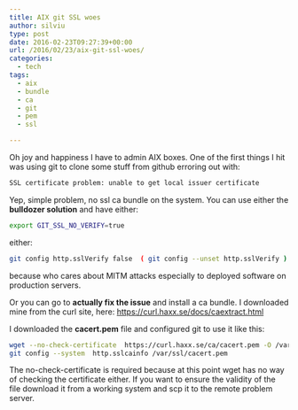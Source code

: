 ```yaml
---
title: AIX git SSL woes
author: silviu
type: post
date: 2016-02-23T09:27:39+00:00
url: /2016/02/23/aix-git-ssl-woes/
categories:
  - tech
tags:
  - aix
  - bundle
  - ca
  - git
  - pem
  - ssl

---
```

Oh joy and happiness I have to admin AIX boxes. One of the first things I hit was using git to clone some stuff from github erroring out with:

```bash
SSL certificate problem: unable to get local issuer certificate
```

Yep, simple problem, no ssl ca bundle on the system. You can use either the **bulldozer solution** and have either:

```bash
export GIT_SSL_NO_VERIFY=true
```

either:

```bash
git config http.sslVerify false  ( git config --unset http.sslVerify )
```

because who cares about MITM attacks especially to deployed software on production servers.

Or you can go to **actually fix the issue** and install a ca bundle. I downloaded mine from the curl site, here: <https://curl.haxx.se/docs/caextract.html>

I downloaded the **cacert.pem** file and configured git to use it like this:

```bash
wget --no-check-certificate  https://curl.haxx.se/ca/cacert.pem -O /var/ssl/cacert.pem
git config --system  http.sslcainfo /var/ssl/cacert.pem
```

The no-check-certificate is required because at this point wget has no way of checking the certificate either. If you want to ensure the validity of the file download it from a working system and scp it to the remote problem server.